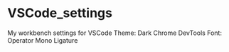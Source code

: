 # VSCode_settings
My workbench settings for VSCode
Theme: Dark Chrome DevTools
Font: Operator Mono Ligature

